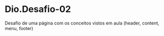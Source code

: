 # Dio.Desafio-02
Desafio de uma página com os conceitos vistos em aula (header, content, menu, footer)
